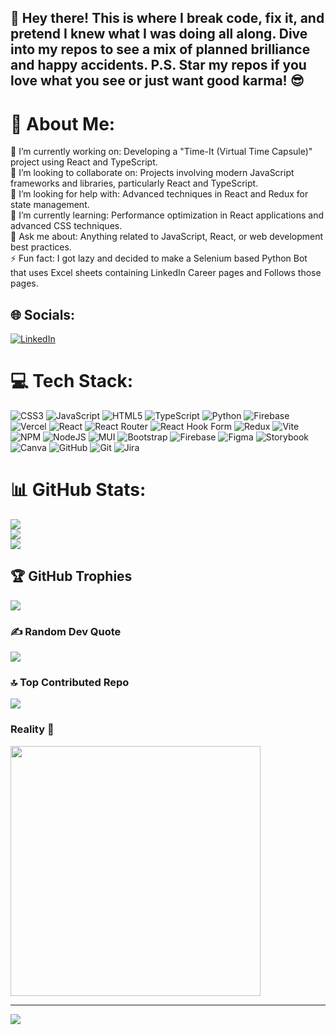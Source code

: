 ## 👋 Hey there! This is where I break code, fix it, and pretend I knew what I was doing all along. Dive into my repos to see a mix of planned brilliance and happy accidents. P.S. Star my repos if you love what you see or just want good karma! 😎

# 💫 About Me:
🔭 I’m currently working on: Developing a "Time-It (Virtual Time Capsule)" project using React and TypeScript.<br>👯 I’m looking to collaborate on: Projects involving modern JavaScript frameworks and libraries, particularly React and TypeScript.<br>🤝 I’m looking for help with: Advanced techniques in React and Redux for state management.<br>🌱 I’m currently learning: Performance optimization in React applications and advanced CSS techniques.<br>💬 Ask me about: Anything related to JavaScript, React, or web development best practices.<br>⚡ Fun fact: I got lazy and decided to make a Selenium based Python Bot that uses Excel sheets containing LinkedIn Career pages and Follows those pages.


## 🌐 Socials:
[![LinkedIn](https://img.shields.io/badge/LinkedIn-%230077B5.svg?logo=linkedin&logoColor=white)](https://linkedin.com/in/https://www.linkedin.com/in/deepam-chakraborty-4816b820a) 

# 💻 Tech Stack:
![CSS3](https://img.shields.io/badge/css3-%231572B6.svg?style=for-the-badge&logo=css3&logoColor=white) ![JavaScript](https://img.shields.io/badge/javascript-%23323330.svg?style=for-the-badge&logo=javascript&logoColor=%23F7DF1E) ![HTML5](https://img.shields.io/badge/html5-%23E34F26.svg?style=for-the-badge&logo=html5&logoColor=white) ![TypeScript](https://img.shields.io/badge/typescript-%23007ACC.svg?style=for-the-badge&logo=typescript&logoColor=white) ![Python](https://img.shields.io/badge/python-3670A0?style=for-the-badge&logo=python&logoColor=ffdd54) ![Firebase](https://img.shields.io/badge/firebase-%23039BE5.svg?style=for-the-badge&logo=firebase) ![Vercel](https://img.shields.io/badge/vercel-%23000000.svg?style=for-the-badge&logo=vercel&logoColor=white) ![React](https://img.shields.io/badge/react-%2320232a.svg?style=for-the-badge&logo=react&logoColor=%2361DAFB) ![React Router](https://img.shields.io/badge/React_Router-CA4245?style=for-the-badge&logo=react-router&logoColor=white) ![React Hook Form](https://img.shields.io/badge/React%20Hook%20Form-%23EC5990.svg?style=for-the-badge&logo=reacthookform&logoColor=white) ![Redux](https://img.shields.io/badge/redux-%23593d88.svg?style=for-the-badge&logo=redux&logoColor=white) ![Vite](https://img.shields.io/badge/vite-%23646CFF.svg?style=for-the-badge&logo=vite&logoColor=white) ![NPM](https://img.shields.io/badge/NPM-%23CB3837.svg?style=for-the-badge&logo=npm&logoColor=white) ![NodeJS](https://img.shields.io/badge/node.js-6DA55F?style=for-the-badge&logo=node.js&logoColor=white) ![MUI](https://img.shields.io/badge/MUI-%230081CB.svg?style=for-the-badge&logo=mui&logoColor=white) ![Bootstrap](https://img.shields.io/badge/bootstrap-%238511FA.svg?style=for-the-badge&logo=bootstrap&logoColor=white) ![Firebase](https://img.shields.io/badge/firebase-a08021?style=for-the-badge&logo=firebase&logoColor=ffcd34) ![Figma](https://img.shields.io/badge/figma-%23F24E1E.svg?style=for-the-badge&logo=figma&logoColor=white) ![Storybook](https://img.shields.io/badge/-Storybook-FF4785?style=for-the-badge&logo=storybook&logoColor=white) ![Canva](https://img.shields.io/badge/Canva-%2300C4CC.svg?style=for-the-badge&logo=Canva&logoColor=white) ![GitHub](https://img.shields.io/badge/github-%23121011.svg?style=for-the-badge&logo=github&logoColor=white) ![Git](https://img.shields.io/badge/git-%23F05033.svg?style=for-the-badge&logo=git&logoColor=white) ![Jira](https://img.shields.io/badge/jira-%230A0FFF.svg?style=for-the-badge&logo=jira&logoColor=white)
# 📊 GitHub Stats:
![](https://github-readme-stats.vercel.app/api?username=ItzDc02&theme=dark&hide_border=false&include_all_commits=true&count_private=false)<br/>
![](https://github-readme-streak-stats.herokuapp.com/?user=ItzDc02&theme=dark&hide_border=false)<br/>
![](https://github-readme-stats.vercel.app/api/top-langs/?username=ItzDc02&theme=dark&hide_border=false&include_all_commits=true&count_private=false&layout=compact)

## 🏆 GitHub Trophies
![](https://github-profile-trophy.vercel.app/?username=ItzDc02&theme=radical&no-frame=false&no-bg=false&margin-w=4)

### ✍️ Random Dev Quote
![](https://quotes-github-readme.vercel.app/api?type=horizontal&theme=dark)

### 🔝 Top Contributed Repo
![](https://github-contributor-stats.vercel.app/api?username=ItzDc02&limit=5&theme=dark&combine_all_yearly_contributions=true)

### Reality 🙏
<img src='https://media.giphy.com/media/v1.Y2lkPTc5MGI3NjExN29hZXUyZDJsajZvdmo5cXZmbnhlOXZ0dTRjYXkwZHk0Y3cyc25lMyZlcD12MV9pbnRlcm5hbF9naWZfYnlfaWQmY3Q9Zw/PQQN4tMoVa3pfRdi84/giphy-downsized-large.gif' style="height: 400px;"/>

---
[![](https://visitcount.itsvg.in/api?id=ItzDc02&icon=0&color=9)](https://visitcount.itsvg.in)



